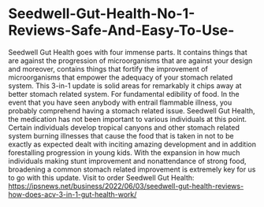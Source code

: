 # Seedwell-Gut-Health-No-1-Reviews-Safe-And-Easy-To-Use-
Seedwell Gut Health goes with four immense parts. It contains things that are against the progression of microorganisms that are against your design and moreover, contains things that fortify the improvement of microorganisms that empower the adequacy of your stomach related system. This 3-in-1 update is solid areas for remarkably it chips away at better stomach related system. For fundamental edibility of food. In the event that you have seen anybody with entrail flammable illness, you probably comprehend having a stomach related issue. Seedwell Gut Health, the medication has not been important to various individuals at this point. Certain individuals develop tropical canyons and other stomach related system burning illnesses that cause the food that is taken in not to be exactly as expected dealt with inciting amazing development and in addition forestalling progression in young kids. With the expansion in how much individuals making stunt improvement and nonattendance of strong food, broadening a common stomach related improvement is extremely key for us to go with this update. Visit to order Seedwell Gut Health: https://ipsnews.net/business/2022/06/03/seedwell-gut-health-reviews-how-does-acv-3-in-1-gut-health-work/
